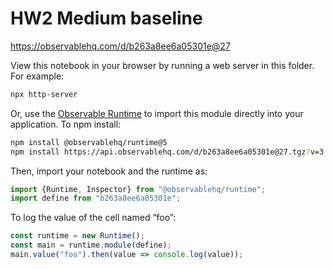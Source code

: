 # HW2 Medium baseline

https://observablehq.com/d/b263a8ee6a05301e@27

View this notebook in your browser by running a web server in this folder. For
example:

~~~sh
npx http-server
~~~

Or, use the [Observable Runtime](https://github.com/observablehq/runtime) to
import this module directly into your application. To npm install:

~~~sh
npm install @observablehq/runtime@5
npm install https://api.observablehq.com/d/b263a8ee6a05301e@27.tgz?v=3
~~~

Then, import your notebook and the runtime as:

~~~js
import {Runtime, Inspector} from "@observablehq/runtime";
import define from "b263a8ee6a05301e";
~~~

To log the value of the cell named “foo”:

~~~js
const runtime = new Runtime();
const main = runtime.module(define);
main.value("foo").then(value => console.log(value));
~~~

